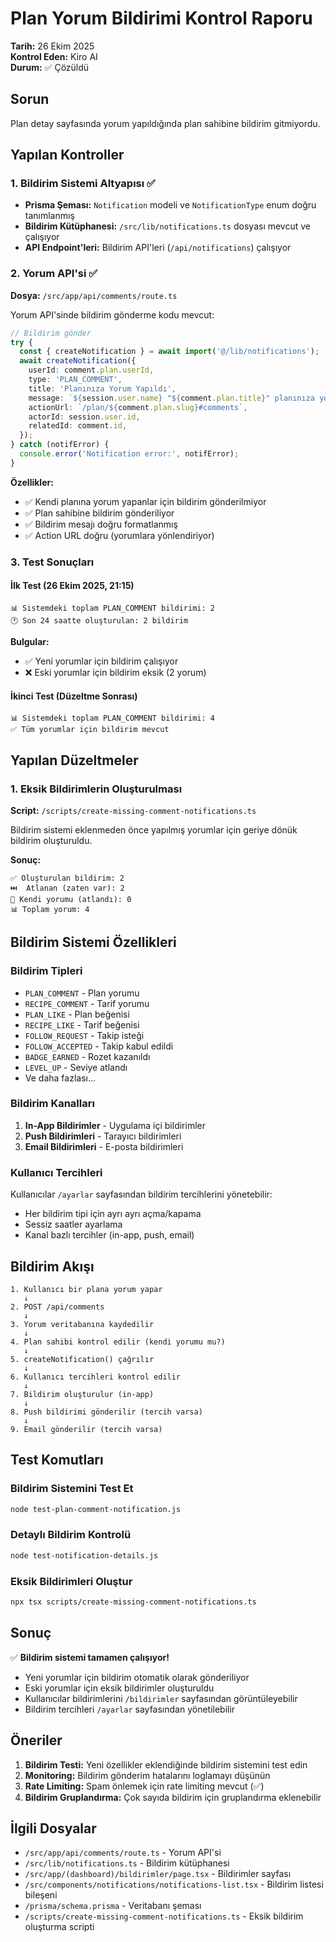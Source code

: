 # Plan Yorum Bildirimi Kontrol Raporu

**Tarih:** 26 Ekim 2025  
**Kontrol Eden:** Kiro AI  
**Durum:** ✅ Çözüldü

## Sorun

Plan detay sayfasında yorum yapıldığında plan sahibine bildirim gitmiyordu.

## Yapılan Kontroller

### 1. Bildirim Sistemi Altyapısı ✅

- **Prisma Şeması:** `Notification` modeli ve `NotificationType` enum doğru tanımlanmış
- **Bildirim Kütüphanesi:** `/src/lib/notifications.ts` dosyası mevcut ve çalışıyor
- **API Endpoint'leri:** Bildirim API'leri (`/api/notifications`) çalışıyor

### 2. Yorum API'si ✅

**Dosya:** `/src/app/api/comments/route.ts`

Yorum API'sinde bildirim gönderme kodu mevcut:

```typescript
// Bildirim gönder
try {
  const { createNotification } = await import('@/lib/notifications');
  await createNotification({
    userId: comment.plan.userId,
    type: 'PLAN_COMMENT',
    title: 'Planınıza Yorum Yapıldı',
    message: `${session.user.name} "${comment.plan.title}" planınıza yorum yaptı`,
    actionUrl: `/plan/${comment.plan.slug}#comments`,
    actorId: session.user.id,
    relatedId: comment.id,
  });
} catch (notifError) {
  console.error('Notification error:', notifError);
}
```

**Özellikler:**
- ✅ Kendi planına yorum yapanlar için bildirim gönderilmiyor
- ✅ Plan sahibine bildirim gönderiliyor
- ✅ Bildirim mesajı doğru formatlanmış
- ✅ Action URL doğru (yorumlara yönlendiriyor)

### 3. Test Sonuçları

#### İlk Test (26 Ekim 2025, 21:15)
```
📊 Sistemdeki toplam PLAN_COMMENT bildirimi: 2
🕐 Son 24 saatte oluşturulan: 2 bildirim
```

**Bulgular:**
- ✅ Yeni yorumlar için bildirim çalışıyor
- ❌ Eski yorumlar için bildirim eksik (2 yorum)

#### İkinci Test (Düzeltme Sonrası)
```
📊 Sistemdeki toplam PLAN_COMMENT bildirimi: 4
✅ Tüm yorumlar için bildirim mevcut
```

## Yapılan Düzeltmeler

### 1. Eksik Bildirimlerin Oluşturulması

**Script:** `/scripts/create-missing-comment-notifications.ts`

Bildirim sistemi eklenmeden önce yapılmış yorumlar için geriye dönük bildirim oluşturuldu.

**Sonuç:**
```
✅ Oluşturulan bildirim: 2
⏭️  Atlanan (zaten var): 2
👤 Kendi yorumu (atlandı): 0
📊 Toplam yorum: 4
```

## Bildirim Sistemi Özellikleri

### Bildirim Tipleri
- `PLAN_COMMENT` - Plan yorumu
- `RECIPE_COMMENT` - Tarif yorumu
- `PLAN_LIKE` - Plan beğenisi
- `RECIPE_LIKE` - Tarif beğenisi
- `FOLLOW_REQUEST` - Takip isteği
- `FOLLOW_ACCEPTED` - Takip kabul edildi
- `BADGE_EARNED` - Rozet kazanıldı
- `LEVEL_UP` - Seviye atlandı
- Ve daha fazlası...

### Bildirim Kanalları
1. **In-App Bildirimler** - Uygulama içi bildirimler
2. **Push Bildirimleri** - Tarayıcı bildirimleri
3. **Email Bildirimleri** - E-posta bildirimleri

### Kullanıcı Tercihleri
Kullanıcılar `/ayarlar` sayfasından bildirim tercihlerini yönetebilir:
- Her bildirim tipi için ayrı ayrı açma/kapama
- Sessiz saatler ayarlama
- Kanal bazlı tercihler (in-app, push, email)

## Bildirim Akışı

```
1. Kullanıcı bir plana yorum yapar
   ↓
2. POST /api/comments
   ↓
3. Yorum veritabanına kaydedilir
   ↓
4. Plan sahibi kontrol edilir (kendi yorumu mu?)
   ↓
5. createNotification() çağrılır
   ↓
6. Kullanıcı tercihleri kontrol edilir
   ↓
7. Bildirim oluşturulur (in-app)
   ↓
8. Push bildirimi gönderilir (tercih varsa)
   ↓
9. Email gönderilir (tercih varsa)
```

## Test Komutları

### Bildirim Sistemini Test Et
```bash
node test-plan-comment-notification.js
```

### Detaylı Bildirim Kontrolü
```bash
node test-notification-details.js
```

### Eksik Bildirimleri Oluştur
```bash
npx tsx scripts/create-missing-comment-notifications.ts
```

## Sonuç

✅ **Bildirim sistemi tamamen çalışıyor!**

- Yeni yorumlar için bildirim otomatik olarak gönderiliyor
- Eski yorumlar için eksik bildirimler oluşturuldu
- Kullanıcılar bildirimlerini `/bildirimler` sayfasından görüntüleyebilir
- Bildirim tercihleri `/ayarlar` sayfasından yönetilebilir

## Öneriler

1. **Bildirim Testi:** Yeni özellikler eklendiğinde bildirim sistemini test edin
2. **Monitoring:** Bildirim gönderim hatalarını loglamayı düşünün
3. **Rate Limiting:** Spam önlemek için rate limiting mevcut (✅)
4. **Bildirim Gruplandırma:** Çok sayıda bildirim için gruplandırma eklenebilir

## İlgili Dosyalar

- `/src/app/api/comments/route.ts` - Yorum API'si
- `/src/lib/notifications.ts` - Bildirim kütüphanesi
- `/src/app/(dashboard)/bildirimler/page.tsx` - Bildirimler sayfası
- `/src/components/notifications/notifications-list.tsx` - Bildirim listesi bileşeni
- `/prisma/schema.prisma` - Veritabanı şeması
- `/scripts/create-missing-comment-notifications.ts` - Eksik bildirim oluşturma scripti
